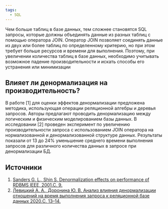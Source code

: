 ```yaml
---
tags:
  - SQL
---
```

Чем больше таблиц в базе данных, тем сложнее становятся SQL запросы, которые должны объединять данные из разных таблиц с помощью оператора JOIN. Оператор JOIN позволяет соединять данные из двух или более таблиц по определенному критерию, но при этом требует больше ресурсов и времени для выполнения. Поэтому, при увеличении количества таблиц в базе данных, необходимо учитывать возможное падение производительности и искать способы его устранения или минимизации

## Влияет ли денормализация на производительность?
В работе [1] для оценки эффектов денормализации предложена методика, использующая операции реляционной алгебры и деревья запросов. Авторы предлагают проводить денормализацию между логическим и физическим моделированием базы данных. В исследовании [2] проведен эксперимент по увеличению производительности запроса с использованием JOIN оператора на нормализованной и денормализованной структуре данных. Результаты показали от 13 до 24% уменьшение среднего времени выполнения запросов для различного количества данных в запросе при денормализации БД.

## Источники
1. [Sanders G. L., Shin S. Denormalization effects on performance of RDBMS IEEE, 2001.C. 9.](https://citeseerx.ist.psu.edu/document?repid=rep1&type=pdf&doi=2c79069c01ba8d598f32e61fe367ef6d261a0cb4)
2. [Левицкий А. А., Доронина Ю. В. Анализ влияния денормализации отношений на время выполнения запроса к реляционной базе данных 2020.C. 13–14.](https://elibrary.ru/item.asp?id=46146766)